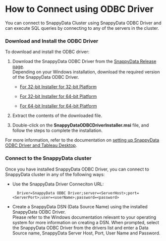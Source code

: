 <a id="howto-odbc"></a>
# How to Connect using ODBC Driver

You can connect to SnappyData Cluster using SnappyData ODBC Driver and can execute SQL queries by connecting to any of the servers in the cluster.

### Download and Install the ODBC Driver

To download and install the ODBC driver:

1. Download the SnappyData ODBC Driver from the [SnappyData Release page](https://github.com/SnappyDataInc/snappydata/releases).  
Depending on your Windows installation, download the required version of the SnappyData ODBC Driver.

    * [For 32-bit Installer for 32-bit Platform](https://github.com/SnappyDataInc/snappydata/releases/download/v0.8/snappydata-0.8.0.1-odbc32.zip)

    * [For 32-bit Installer for 64-bit Platform](https://github.com/SnappyDataInc/snappydata/releases/download/v0.8/snappydata-0.8.0.1-odbc32_64.zip)

    * [For 64-bit Installer for 64-bit Platform](https://github.com/SnappyDataInc/snappydata/releases/download/v0.8/snappydata-0.8.0.1-odbc64.zip)

2. Extract the contents of the downloaded file. 

3. Double-click on the **SnappyDataODBCDriverInstaller.msi** file, and follow the steps to complete the installation.

For more information, refer to the documentation on [setting up SnappyData ODBC Driver and Tableau Desktop](https://github.com/SnappyDataInc/snappydata/blob/master/docs/setting_up_odbc_driver-tableau_desktop.md).

### Connect to the SnappyData cluster 
Once you have installed SnappyData ODBC Driver, you can connect to SnappyData cluster in any of the following ways:

* Use the SnappyData Driver Conneciton URL:

		Driver=SnappyData ODBC Driver;server=<ServerHost>;port=<ServerPort>;user=<userName>;password=<password>

* Create a SnappyData DSN (Data Source Name) using the installed SnappyData ODBC Driver.</br> 
 Please refer to the Windows documentation relevant to your operating system for more information on creating a DSN. 
 When prompted, select the SnappyData ODBC Driver from the drivers list and enter a Data Source name, SnappyData Server Host, Port, User Name and Password. 


